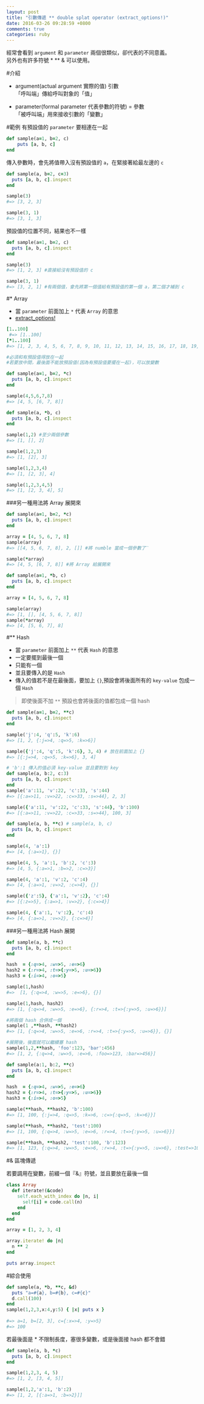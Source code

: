```yaml
---
layout: post
title: "引數傳遞 ** double splat operator (extract_options!)"
date: 2016-03-26 09:28:59 +0800
comments: true
categories: ruby
---
```

經常會看到 `argument` 和 `parameter` 兩個很類似，卻代表的不同意義。  
另外也有許多符號 * ** & 可以使用。

<!-- more -->

#介紹
* argument(actual argument 實際的值) 引數  
「呼叫端」傳給呼叫對象的「值」

* parameter(formal parameter 代表參數的符號) = 參數  
「被呼叫端」用來接收引數的「變數」

#範例
有預設值的 `parameter` 要相連在一起

```ruby
def sample(a=1, b=2, c)
	puts [a, b, c]
end
```

傳入參數時，會先將值帶入沒有預設值的 `a`，在緊接著給最左邊的 `c`

```ruby
def sample(a, b=2, c=3)
  puts [a, b, c].inspect
end

sample(3)
#=> [3, 2, 3]

sample(3, 1)
#=> [3, 1, 3]
```

預設值的位置不同，結果也不一樣

```ruby
def sample(a=1, b=2, c)
  puts [a, b, c].inspect
end

sample(3)
#=> [1, 2, 3] #直接給沒有預設值的 c

sample(3, 1)
#=> [3, 2, 1] #有兩個值，會先將第一個值給有預設值的第一個 a，第二個才補到 c
```

#* Array
* 當 `parameter` 前面加上 `*` 代表 `Array` 的意思
* [extract_options!](http://apidock.com/rails/ActiveSupport/CoreExtensions/Array/ExtractOptions/extract_options!)

```ruby
[1..100]
 #=> [1..100]
[*1..100]
#=> [1, 2, 3, 4, 5, 6, 7, 8, 9, 10, 11, 12, 13, 14, 15, 16, 17, 18, 19, 20, 21, 22, 23, 24, 25, 26, 27, 28, 29, 30, 31, 32, 33, 34, 35, 36, 37, 38, 39, 40, 41, 42, 43, 44, 45, 46, 47, 48, 49, 50, 51, 52, 53, 54, 55, 56, 57, 58, 59, 60, 61, 62, 63, 64, 65, 66, 67, 68, 69, 70, 71, 72, 73, 74, 75, 76, 77, 78, 79, 80, 81, 82, 83, 84, 85, 86, 87, 88, 89, 90, 91, 92, 93, 94, 95, 96, 97, 98, 99, 100]
```

```ruby
#必須和有預設值得放在一起
#若要放中間，最後面不能放預設值(因為有預設值要擺在一起)，可以放變數

def sample(a=1, b=2, *c)
  puts [a, b, c].inspect
end

sample(4,5,6,7,8)
#=> [4, 5, [6, 7, 8]]
```

```ruby
def sample(a, *b, c)
  puts [a, b, c].inspect
end

sample(1,2) #至少兩個參數
#=> [1, [], 2]

sample(1,2,3)
#=> [1, [2], 3]

sample(1,2,3,4)
#=> [1, [2, 3], 4]

sample(1,2,3,4,5)
#=> [1, [2, 3, 4], 5]
```

###另一種用法將 Array 展開來

```ruby
def sample(a=1, b=2, *c)
  puts [a, b, c].inspect
end

array = [4, 5, 6, 7, 8]
sample(array)
#=> [[4, 5, 6, 7, 8], 2, []] #將 numble 當成一個參數了ˊˋ

sample(*array)
#=> [4, 5, [6, 7, 8]] #將 Array 給展開來
```
```ruby
def sample(a=1, *b, c)
  puts [a, b, c].inspect
end

array = [4, 5, 6, 7, 8]

sample(array)
#=> [1, [], [4, 5, 6, 7, 8]]
sample(*array)
#=> [4, [5, 6, 7], 8]
```

#** Hash
* 當 `parameter` 前面加上 `**` 代表 `Hash` 的意思
* 一定要擺到最後一個
* 只能有一個
* 並且要傳入的是 `Hash`
* 傳入的值若不是在最後面，要加上 `{}`,預設會將後面所有的 `key-value` 包成一個 `Hash`

>即使後面不加 `**` 預設也會將後面的值都包成一個 hash

```ruby
def sample(a=1, b=2, **c)
  puts [a, b, c].inspect
end

sample('j':4, 'q':5, 'k':6)
#=> [1, 2, {:j=>4, :q=>5, :k=>6}]

sample({'j':4, 'q':5, 'k':6}, 3, 4) # 放在前面加上 {}
#=> [{:j=>4, :q=>5, :k=>6}, 3, 4]
```

```ruby
# 'b':1 傳入的值必須 key-value 並且要對到 key
def sample(a, b:2, c:3)  
  puts [a, b, c].inspect
end
sample('a':11, 'v':22, 'c':33, 's':44)
#=> [{:a=>11, :v=>22, :c=>33, :s=>44}, 2, 3]

sample({'a':11, 'v':22, 'c':33, 's':44}, 'b':100)
#=> [{:a=>11, :v=>22, :c=>33, :s=>44}, 100, 3]
```

```ruby
def sample(a, b, **c) # sample(a, b, c)
  puts [a, b, c].inspect
end

sample(4, 'a':1) 
#=> [4, {:a=>1}, {}]

sample(4, 5, 'a':1, 'b':2, 'c':3)
#=> [4, 5, {:a=>1, :b=>2, :c=>3}]

sample(4, 'a':1, 'v':2, 'c':4)
#=> [4, {:a=>1, :v=>2, :c=>4}, {}]

sample({'z':5}, {'a':1, 'v':2}, 'c':4)
#=> [{:z=>5}, {:a=>1, :v=>2}, {:c=>4}]

sample(4, {'a':1, 'v':2}, 'c':4)
#=> [4, {:a=>1, :v=>2}, {:c=>4}]
```

###另一種用法將 Hash 展開

```ruby
def sample(a, b, **c)
  puts [a, b, c].inspect
end

hash  = {:q=>4, :w=>5, :e=>6}
hash2 = {:r=>4, :t=>{:y=>5, :u=>6}}
hash3 = {:i=>4, :o=>5}

sample(1,hash)
#=>  [1, {:q=>4, :w=>5, :e=>6}, {}]

sample(1,hash, hash2)
#=> [1, {:q=>4, :w=>5, :e=>6}, {:r=>4, :t=>{:y=>5, :u=>6}}]

#將兩個 hash 合併成一個
sample(1 ,**hash, **hash2)
#=> [1, {:q=>4, :w=>5, :e=>6, :r=>4, :t=>{:y=>5, :u=>6}}, {}]

#展開後，後面就可以繼續塞 hash
sample(1,2,**hash, 'foo':123, 'bar':456)
#=> [1, 2, {:q=>4, :w=>5, :e=>6, :foo=>123, :bar=>456}]
```

```ruby
def sample(a:1, b:2, **c)
  puts [a, b, c].inspect
end

hash  = {:q=>4, :w=>5, :e=>6}
hash2 = {:r=>4, :t=>{:y=>5, :u=>6}}
hash3 = {:i=>4, :o=>5}

sample(**hash, **hash2, 'b':100)
#=> [1, 100, {:j=>4, :q=>5, :k=>6, :c=>{:q=>5, :k=>6}}]

sample(**hash, **hash2, 'test':100)
#=> [1, 100, {:q=>4, :w=>5, :e=>6, :r=>4, :t=>{:y=>5, :u=>6}}]

sample(**hash, **hash2, 'test':100, 'b':123)
#=> [1, 123, {:q=>4, :w=>5, :e=>6, :r=>4, :t=>{:y=>5, :u=>6}, :test=>100}]
```
#& 區塊傳遞

若要調用在變數，前綴一個『&』符號，並且要放在最後一個

```ruby
class Array
  def iterate!(&code)
    self.each_with_index do |n, i|
      self[i] = code.call(n)
    end
  end
end

array = [1, 2, 3, 4]

array.iterate! do |n|
  n ** 2
end

puts array.inspect
```

#綜合使用

```ruby
def sample(a, *b, **c, &d)  
  puts "a=#{a}, b=#{b}, c=#{c}"  
  d.call(100)  
end  
sample(1,2,3,x:4,y:5) { |x| puts x }  
  
#=> a=1, b=[2, 3], c={:x=>4, :y=>5}
#=> 100
```

若最後面是 * 不限制長度，塞很多變數，或是後面接 hash 都不會錯

```ruby
def sample(a, b, *c)
  puts [a, b, c].inspect
end

sample(1,2,3, 4, 5)
#=> [1, 2, [3, 4, 5]]

sample(1,2,'a':1, 'b':2)
#=> [1, 2, [{:a=>1, :b=>2}]]
```
